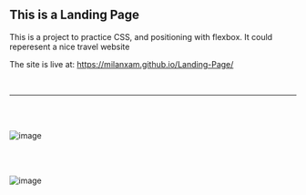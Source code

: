 ## This is a Landing Page

This is a project to practice CSS, and positioning with flexbox.
It could reperesent a nice travel website

The site is live at: https://milanxam.github.io/Landing-Page/

<br />

---

<br />
<br />
	
![image](https://user-images.githubusercontent.com/96538473/219465361-b7c6c00e-6d28-4013-89db-db82f3cc69d8.png)

<br />
<br />

![image](https://user-images.githubusercontent.com/96538473/219465514-f16bb364-57bd-4630-ad25-4fbb3ae3af58.png)


